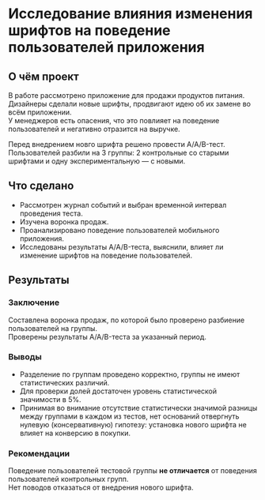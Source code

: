 # Исследование влияния изменения шрифтов на поведение пользователей приложения

## О чём проект
В работе рассмотрено приложение для продажи продуктов питания.  
Дизайнеры сделали новые шрифты, продвигают идею об их замене во всём приложении.  
У менеджеров есть опасения, что это повлияет на поведение пользователей и негативно отразится на выручке.  
  
Перед внедрением новго шрифта решено провести A/A/B-тест.  
Пользователей разбили на 3 группы: 2 контрольные со старыми шрифтами и одну экспериментальную — с новыми.  

## Что сделано
- Рассмотрен журнал событий и выбран временной интервал проведения теста.
- Изучена воронка продаж.
- Проанализировано поведение пользователей мобильного приложения.
- Исследованы результаты A/A/B-теста, выяснили, влияет ли изменение шрифтов на поведение пользователей.

## Результаты

### Заключение   
Составлена воронка продаж, по которой было проверено разбиение пользователей на группы.  
Проверены результаты A/A/B-теста за указанный период.  

### Выводы    
- Разделение по группам проведено корректно, группы не имеют статистических различий.
- Для проверки долей достаточен уровень статистической значимости в 5%.  
- Принимая во внимание отсутствие статистически значимой разницы между группами в каждом из тестов, нет оснований отвергнуть нулевую (консервативную) гипотезу: установка нового шрифта не влияет на конверсию в покупки.  

### Рекомендации
Поведение пользователей тестовой группы **не отличается** от поведения пользователей контрольных
групп.  
Нет поводов отказаться от внедрения нового шрифта.
